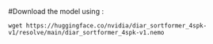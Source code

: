 #Download the model using :
```shell
wget https://huggingface.co/nvidia/diar_sortformer_4spk-v1/resolve/main/diar_sortformer_4spk-v1.nemo
```

